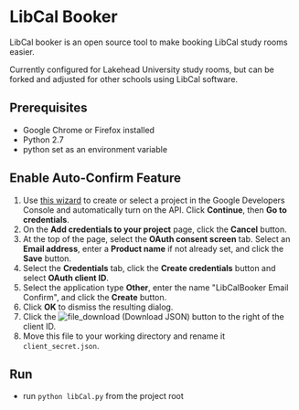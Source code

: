 LibCal Booker
=========
LibCal booker is an open source tool to make booking LibCal study rooms easier. 

Currently configured for Lakehead University study rooms, but can be forked and adjusted for other schools using LibCal software.


Prerequisites  
----------
* Google Chrome or Firefox installed
* Python 2.7 
* python set as an environment variable

Enable Auto-Confirm Feature
---
1. Use [this wizard](https://console.developers.google.com/start/api?id=gmail) to create or select a project in the Google Developers Console and automatically turn on the API. Click **Continue**, then **Go to credentials**.
1. On the **Add credentials to your project** page, click the **Cancel** button.
1. At the top of the page, select the **OAuth consent screen** tab. Select an **Email address**, enter a **Product name** if not already set, and click the **Save** button.
1. Select the **Credentials** tab, click the **Create credentials** button and select **OAuth client ID**.
1. Select the application type **Other**, enter the name "LibCalBooker Email Confirm", and click the **Create** button.
1. Click **OK** to dismiss the resulting dialog.
1. Click the ![file_download](https://i.imgur.com/jrkbQjd.png "Download") (Download JSON) button to the right of the client ID.
1. Move this file to your working directory and rename it `client_secret.json`.

Run 
-----
* run `python libCal.py` from the project root
